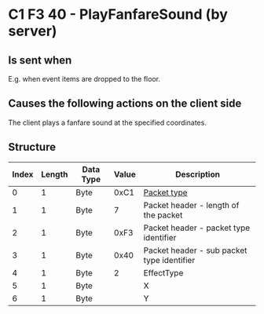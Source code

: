 # C1 F3 40 - PlayFanfareSound (by server)

## Is sent when

E.g. when event items are dropped to the floor.

## Causes the following actions on the client side

The client plays a fanfare sound at the specified coordinates.

## Structure

| Index | Length | Data Type | Value | Description |
|-------|--------|-----------|-------|-------------|
| 0 | 1 |   Byte   | 0xC1  | [Packet type](PacketTypes.md) |
| 1 | 1 |    Byte   |   7   | Packet header - length of the packet |
| 2 | 1 |    Byte   | 0xF3  | Packet header - packet type identifier |
| 3 | 1 |    Byte   | 0x40  | Packet header - sub packet type identifier |
| 4 | 1 | Byte | 2 | EffectType |
| 5 | 1 | Byte |  | X |
| 6 | 1 | Byte |  | Y |